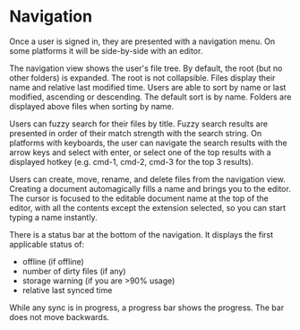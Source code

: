 # Navigation
Once a user is signed in, they are presented with a navigation menu. On some platforms it will be side-by-side with an editor.

The navigation view shows the user's file tree. By default, the root (but no other folders) is expanded. The root is not collapsible. Files display their name and relative last modified time. Users are able to sort by name or last modified, ascending or descending. The default sort is by name. Folders are displayed above files when sorting by name.

Users can fuzzy search for their files by title. Fuzzy search results are presented in order of their match strength with the search string. On platforms with keyboards, the user can navigate the search results with the arrow keys and select with enter, or select one of the top results with a displayed hotkey (e.g. cmd-1, cmd-2, cmd-3 for the top 3 results).

Users can create, move, rename, and delete files from the navigation view. Creating a document automagically fills a name and brings you to the editor. The cursor is focused to the editable document name at the top of the editor, with all the contents except the extension selected, so you can start typing a name instantly.

There is a status bar at the bottom of the navigation. It displays the first applicable status of:
* offline (if offline)
* number of dirty files (if any)
* storage warning (if you are >90% usage)
* relative last synced time

While any sync is in progress, a progress bar shows the progress. The bar does not move backwards.
